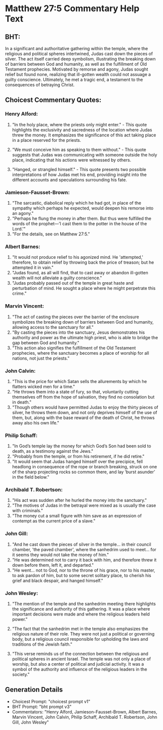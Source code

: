 # Matthew 27:5 Commentary Help Text

## BHT:
In a significant and authoritative gathering within the temple, where the religious and political spheres intertwined, Judas cast down the pieces of silver. The act itself carried deep symbolism, illustrating the breaking down of barriers between God and humanity, as well as the fulfillment of Old Testament prophecies. Motivated by remorse and agony, Judas sought relief but found none, realizing that ill-gotten wealth could not assuage a guilty conscience. Ultimately, he met a tragic end, a testament to the consequences of betraying Christ.

## Choicest Commentary Quotes:
### Henry Alford:
1. "In the holy place, where the priests only might enter." - This quote highlights the exclusivity and sacredness of the location where Judas threw the money. It emphasizes the significance of this act taking place in a place reserved for the priests.

2. "We must conceive him as speaking to them without." - This quote suggests that Judas was communicating with someone outside the holy place, indicating that his actions were witnessed by others.

3. "Hanged, or strangled himself." - This quote presents two possible interpretations of how Judas met his end, providing insight into the different accounts and speculations surrounding his fate.

### Jamieson-Fausset-Brown:
1. "The sarcastic, diabolical reply which he had got, in place of the sympathy which perhaps he expected, would deepen his remorse into an agony."
2. "Perhaps he flung the money in after them. But thus were fulfilled the words of the prophet—'I cast them to the potter in the house of the Lord.'"
3. "For the details, see on Matthew 27:5."

### Albert Barnes:
1. "It would not produce relief to his agonized mind. He 'attempted,' therefore, to obtain relief by throwing back the price of treason; but he attempted it in vain."
2. "Judas found, as all will find, that to cast away or abandon ill-gotten wealth will not alleviate a guilty conscience."
3. "Judas probably passed out of the temple in great haste and perturbation of mind. He sought a place where he might perpetrate this crime."

### Marvin Vincent:
1. "The act of casting the pieces over the barrier of the enclosure symbolizes the breaking down of barriers between God and humanity, allowing access to the sanctuary for all." 
2. "By casting the pieces into the sanctuary, Jesus demonstrates his authority and power as the ultimate high priest, who is able to bridge the gap between God and humanity." 
3. "This action also signifies the fulfillment of the Old Testament prophecies, where the sanctuary becomes a place of worship for all nations, not just the priests."

### John Calvin:
1. "This is the price for which Satan sells the allurements by which he flatters wicked men for a time."
2. "He throws them into a state of fury, so that, voluntarily cutting themselves off from the hope of salvation, they find no consolation but in death."
3. "Though others would have permitted Judas to enjoy the thirty pieces of silver, he throws them down, and not only deprives himself of the use of them, but, along with the base reward of the death of Christ, he throws away also his own life."

### Philip Schaff:
1. "In God’s temple lay the money for which God’s Son had been sold to death, as a testimony against the Jews."
2. "Probably from the temple, or from his retirement, if he did retire."
3. "It would seem that Judas hanged himself over the precipice, fell headlong in consequence of the rope or branch breaking, struck on one of the sharp projecting rocks so common there, and lay ‘burst asunder’ in the field below."

### Archibald T. Robertson:
1. "His act was sudden after he hurled the money into the sanctuary." 
2. "The motives of Judas in the betrayal were mixed as is usually the case with criminals." 
3. "The money cut a small figure with him save as an expression of contempt as the current price of a slave."

### John Gill:
1. "And he cast down the pieces of silver in the temple... in their council chamber, 'the paved chamber', where the sanhedrim used to meet... for it seems they would not take the money of him." 
2. "He was determined not to carry it back with him, and therefore threw it down before them, left it, and departed."
3. "He went... not to God, nor to the throne of his grace, nor to his master, to ask pardon of him, but to some secret solitary place, to cherish his grief and black despair, and hanged himself."

### John Wesley:
1. "The mention of the temple and the sanhedrim meeting there highlights the significance and authority of this gathering. It was a place where important decisions were made and where the religious leaders held power."

2. "The fact that the sanhedrim met in the temple also emphasizes the religious nature of their role. They were not just a political or governing body, but a religious council responsible for upholding the laws and traditions of the Jewish faith."

3. "This verse reminds us of the connection between the religious and political spheres in ancient Israel. The temple was not only a place of worship, but also a center of political and judicial activity. It was a symbol of the authority and influence of the religious leaders in the society."


## Generation Details
- Choicest Prompt: "choicest prompt v1"
- BHT Prompt: "bht prompt v3"
- Commentators: "Henry Alford, Jamieson-Fausset-Brown, Albert Barnes, Marvin Vincent, John Calvin, Philip Schaff, Archibald T. Robertson, John Gill, John Wesley"
